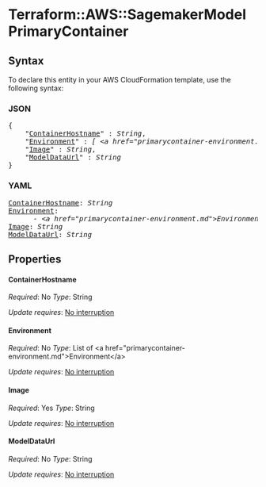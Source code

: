 # Terraform::AWS::SagemakerModel PrimaryContainer

## Syntax

To declare this entity in your AWS CloudFormation template, use the following syntax:

### JSON

<pre>
{
    "<a href="#containerhostname" title="ContainerHostname">ContainerHostname</a>" : <i>String</i>,
    "<a href="#environment" title="Environment">Environment</a>" : <i>[ &lt;a href=&#34;primarycontainer-environment.md&#34;&gt;Environment&lt;/a&gt;, ... ]</i>,
    "<a href="#image" title="Image">Image</a>" : <i>String</i>,
    "<a href="#modeldataurl" title="ModelDataUrl">ModelDataUrl</a>" : <i>String</i>
}
</pre>

### YAML

<pre>
<a href="#containerhostname" title="ContainerHostname">ContainerHostname</a>: <i>String</i>
<a href="#environment" title="Environment">Environment</a>: <i>
      - &lt;a href=&#34;primarycontainer-environment.md&#34;&gt;Environment&lt;/a&gt;</i>
<a href="#image" title="Image">Image</a>: <i>String</i>
<a href="#modeldataurl" title="ModelDataUrl">ModelDataUrl</a>: <i>String</i>
</pre>

## Properties

#### ContainerHostname

_Required_: No
_Type_: String

_Update requires_: [No interruption](https://docs.aws.amazon.com/AWSCloudFormation/latest/UserGuide/using-cfn-updating-stacks-update-behaviors.html#update-no-interrupt)

#### Environment

_Required_: No
_Type_: List of &lt;a href=&#34;primarycontainer-environment.md&#34;&gt;Environment&lt;/a&gt;

_Update requires_: [No interruption](https://docs.aws.amazon.com/AWSCloudFormation/latest/UserGuide/using-cfn-updating-stacks-update-behaviors.html#update-no-interrupt)

#### Image

_Required_: Yes
_Type_: String

_Update requires_: [No interruption](https://docs.aws.amazon.com/AWSCloudFormation/latest/UserGuide/using-cfn-updating-stacks-update-behaviors.html#update-no-interrupt)

#### ModelDataUrl

_Required_: No
_Type_: String

_Update requires_: [No interruption](https://docs.aws.amazon.com/AWSCloudFormation/latest/UserGuide/using-cfn-updating-stacks-update-behaviors.html#update-no-interrupt)

